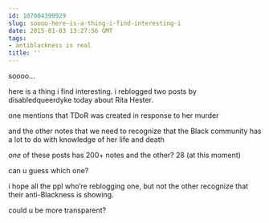 ```yaml
---
id: 107004390929
slug: soooo-here-is-a-thing-i-find-interesting-i
date: 2015-01-03 13:27:56 GMT
tags:
- antiblackness is real
title: ''
---
```

<p>soooo&#8230;</p>

<p>here is a thing i find interesting. i reblogged two posts by disabledqueerdyke today about Rita Hester.</p>

<p>one mentions that TDoR was created in response to her murder</p>

<p>and the other notes that we need to recognize that the Black community has a lot to do with knowledge of her life and death</p>

<p><em>one</em> of these posts has 200+ notes and the other? 28 (at this moment)</p>

<p>can u guess which one?</p>

<p>i hope all the ppl who&#8217;re reblogging one, but not the other recognize that their anti-Blackness is showing.</p>

<p>could u be more transparent?</p>